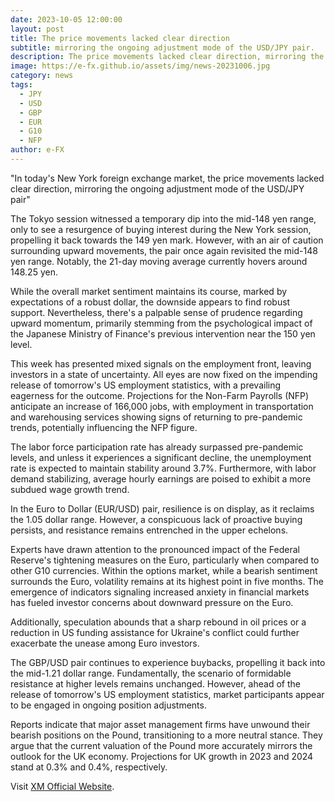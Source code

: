 ```yaml
---
date: 2023-10-05 12:00:00
layout: post
title: The price movements lacked clear direction
subtitle: mirroring the ongoing adjustment mode of the USD/JPY pair.
description: The price movements lacked clear direction, mirroring the ongoing adjustment mode of the USD/JPY pair.
image: https://e-fx.github.io/assets/img/news-20231006.jpg
category: news
tags:
  - JPY
  - USD
  - GBP
  - EUR
  - G10
  - NFP
author: e-FX
---
```


"In today's New York foreign exchange market, the price movements lacked clear direction, mirroring the ongoing adjustment mode of the USD/JPY pair"

The Tokyo session witnessed a temporary dip into the mid-148 yen range, only to see a resurgence of buying interest during the New York session, propelling it back towards the 149 yen mark. However, with an air of caution surrounding upward movements, the pair once again revisited the mid-148 yen range. Notably, the 21-day moving average currently hovers around 148.25 yen.

While the overall market sentiment maintains its course, marked by expectations of a robust dollar, the downside appears to find robust support. Nevertheless, there's a palpable sense of prudence regarding upward momentum, primarily stemming from the psychological impact of the Japanese Ministry of Finance's previous intervention near the 150 yen level.

This week has presented mixed signals on the employment front, leaving investors in a state of uncertainty. All eyes are now fixed on the impending release of tomorrow's US employment statistics, with a prevailing eagerness for the outcome. Projections for the Non-Farm Payrolls (NFP) anticipate an increase of 166,000 jobs, with employment in transportation and warehousing services showing signs of returning to pre-pandemic trends, potentially influencing the NFP figure.

The labor force participation rate has already surpassed pre-pandemic levels, and unless it experiences a significant decline, the unemployment rate is expected to maintain stability around 3.7%. Furthermore, with labor demand stabilizing, average hourly earnings are poised to exhibit a more subdued wage growth trend.

In the Euro to Dollar (EUR/USD) pair, resilience is on display, as it reclaims the 1.05 dollar range. However, a conspicuous lack of proactive buying persists, and resistance remains entrenched in the upper echelons.

Experts have drawn attention to the pronounced impact of the Federal Reserve's tightening measures on the Euro, particularly when compared to other G10 currencies. Within the options market, while a bearish sentiment surrounds the Euro, volatility remains at its highest point in five months. The emergence of indicators signaling increased anxiety in financial markets has fueled investor concerns about downward pressure on the Euro.

Additionally, speculation abounds that a sharp rebound in oil prices or a reduction in US funding assistance for Ukraine's conflict could further exacerbate the unease among Euro investors.

The GBP/USD pair continues to experience buybacks, propelling it back into the mid-1.21 dollar range. Fundamentally, the scenario of formidable resistance at higher levels remains unchanged. However, ahead of the release of tomorrow's US employment statistics, market participants appear to be engaged in ongoing position adjustments.

Reports indicate that major asset management firms have unwound their bearish positions on the Pound, transitioning to a more neutral stance. They argue that the current valuation of the Pound more accurately mirrors the outlook for the UK economy. Projections for UK growth in 2023 and 2024 stand at 0.3% and 0.4%, respectively.

Visit [XM Official Website](https://clicks.pipaffiliates.com/c?c=550036&l=en&p=0).